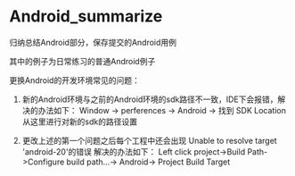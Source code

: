 # Android_summarize

归纳总结Android部分，保存提交的Android用例

其中的例子为日常练习的普通Android例子

更换Android的开发环境常见的问题：
  1. 新的Android环境与之前的Android环境的sdk路径不一致，IDE下会报错，解决的办法如下：
      Window → perferences → Android → 找到 SDK Location 从这里进行对新的sdk的路径设置

  2. 更改上述的第一个问题之后每个工程中还会出现 Unable to resolve target 'android-20'的错误
     解决的办法如下：
     Left click project->Build Path->Configure build path...-> Android-> Project Build Target
